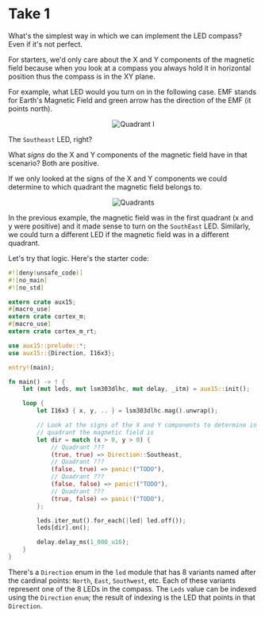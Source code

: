 # Take 1

What's the simplest way in which we can implement the LED compass? Even if it's not perfect.

For starters, we'd only care about the X and Y components of the magnetic field because when you
look at a compass you always hold it in horizontal position thus the compass is in the XY plane.

For example, what LED would you turn on in the following case. EMF stands for Earth's Magnetic Field
and green arrow has the direction of the EMF (it points north).

<p align="center">
<img title="Quadrant I" src="/assets/quadrant-i.png">
</p

The `Southeast` LED, right?

What *signs* do the X and Y components of the magnetic field have in that scenario? Both are
positive.

If we only looked at the signs of the X and Y components we could determine to which quadrant the
magnetic field belongs to.

<p align="center">
<img title="Quadrants" src="/assets/quadrants.png">
</p>

In the previous example, the magnetic field was in the first quadrant (x and y were positive) and it
made sense to turn on the `SouthEast` LED. Similarly, we could turn a different LED if the magnetic
field was in a different quadrant.

Let's try that logic. Here's the starter code:

``` rust
#![deny(unsafe_code)]
#![no_main]
#![no_std]

extern crate aux15;
#[macro_use]
extern crate cortex_m;
#[macro_use]
extern crate cortex_m_rt;

use aux15::prelude::*;
use aux15::{Direction, I16x3};

entry!(main);

fn main() -> ! {
    let (mut leds, mut lsm303dlhc, mut delay, _itm) = aux15::init();

    loop {
        let I16x3 { x, y, .. } = lsm303dlhc.mag().unwrap();

        // Look at the signs of the X and Y components to determine in which
        // quadrant the magnetic field is
        let dir = match (x > 0, y > 0) {
            // Quadrant ???
            (true, true) => Direction::Southeast,
            // Quadrant ???
            (false, true) => panic!("TODO"),
            // Quadrant ???
            (false, false) => panic!("TODO"),
            // Quadrant ???
            (true, false) => panic!("TODO"),
        };

        leds.iter_mut().for_each(|led| led.off());
        leds[dir].on();

        delay.delay_ms(1_000_u16);
    }
}
```

There's a `Direction` enum in the `led` module that has 8 variants named after the cardinal points:
`North`, `East`, `Southwest`, etc. Each of these variants represent one of the 8 LEDs in the
compass. The `Leds` value can be indexed using the `Direction` `enum`; the result of indexing is the
LED that points in that `Direction`.

